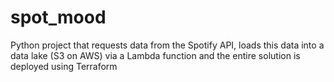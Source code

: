 # spot_mood
Python project that requests data from the Spotify API, loads this data into a data lake (S3 on AWS) via a Lambda function and the entire solution is deployed using Terraform

